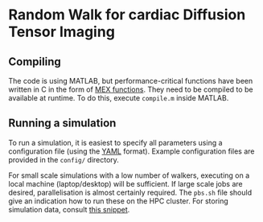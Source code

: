 # Random Walk for cardiac Diffusion Tensor Imaging

## Compiling

The code is using MATLAB, but performance-critical functions have been written in C in the form of [MEX functions](https://uk.mathworks.com/help/matlab/call-mex-file-functions.html). They need to be compiled to be available at runtime. To do this, execute `compile.m` inside MATLAB.

## Running a simulation

To run a simulation, it is easiest to specify all parameters using a configuration file (using the [YAML](https://en.wikipedia.org/wiki/YAML) format). Example configuration files are provided in the `config/` directory.

For small scale simulations with a low number of walkers, executing on a local machine (laptop/desktop) will be sufficient. If large scale jobs are desired, parallelisation is almost certainly required. The `pbs.sh` file should give an indication how to run these on the HPC cluster. For storing simulation data, consult [this snippet](https://gitlab.com/janniklasrose/rw-cdti/-/snippets/2048128).

